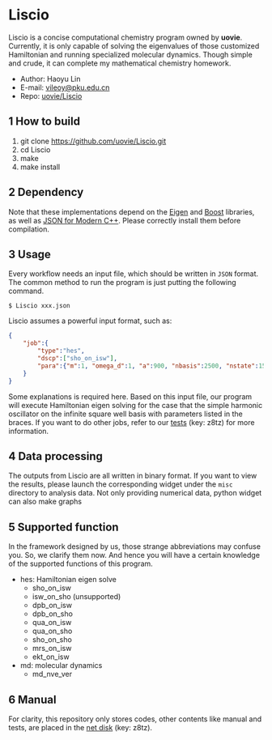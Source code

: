 # Liscio

Liscio is a concise computational chemistry program owned by **uovie**. Currently, it is only capable of solving the eigenvalues of those customized Hamiltonian and running specialized molecular dynamics. Though simple and crude, it can complete my mathematical chemistry homework.

- Author: Haoyu Lin
- E-mail: vileoy@pku.edu.cn
- Repo: [uovie/Liscio](https://github.com/uovie/Liscio)

## 1 How to build

1. git clone https://github.com/uovie/Liscio.git
2. cd Liscio
3. make
4. make install

## 2 Dependency

Note that these implementations depend on the [Eigen](http://eigen.tuxfamily.org) and [Boost](https://www.boost.org/) libraries, as well as [JSON for Modern C++](https://github.com/nlohmann/json). Please correctly install them before compilation.

## 3 Usage

Every workflow needs an input file, which should be written in `JSON` format. The common method to run the program is just putting the following command.

```shell
$ Liscio xxx.json
```

Liscio assumes a powerful input format, such as:

```json
{
    "job":{
        "type":"hes",
        "dscp":["sho_on_isw"],
        "para":{"m":1, "omega_d":1, "a":900, "nbasis":2500, "nstate":15}
    }
}
```

Some explanations is required here. Based on this input file, our program will execute Hamiltonian eigen solving for the case that the simple harmonic oscillator on the infinite square well basis with parameters listed in the braces. If you want to do other jobs, refer to our [tests](https://pan.baidu.com/s/1VDburXG_gyI5RUNdl7S78A) (key: z8tz) for more information.

## 4 Data processing

The outputs from Liscio are all written in binary format. If you want to view the results, please launch the corresponding widget under the `misc` directory to analysis data. Not only providing numerical data, python widget can also make graphs

## 5 Supported function

In the framework designed by us, those strange abbreviations may confuse you. So, we clarify them now. And hence you will have a certain knowledge of the supported functions of this program.

- hes: Hamiltonian eigen solve
  - sho_on_isw
  - isw_on_sho (unsupported)
  - dpb_on_isw
  - dpb_on_sho
  - qua_on_isw
  - qua_on_sho
  - sho_on_sho
  - mrs_on_isw
  - ekt_on_isw
- md: molecular dynamics
  - md_nve_ver

## 6 Manual

 For clarity, this repository only stores codes, other contents like manual and tests, are placed in the [net disk](https://pan.baidu.com/s/1VDburXG_gyI5RUNdl7S78A) (key: z8tz).